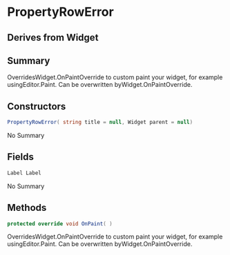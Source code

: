 # PropertyRowError

## Derives from Widget

## Summary

OverridesWidget.OnPaintOverride to custom paint your widget, for example usingEditor.Paint. Can be overwritten byWidget.OnPaintOverride.
## Constructors

```c#
PropertyRowError( string title = null, Widget parent = null) 
```
No Summary
## Fields

```c#
Label Label
```
No Summary
## Methods

```c#
protected override void OnPaint( ) 
```
OverridesWidget.OnPaintOverride to custom paint your widget, for example usingEditor.Paint. Can be overwritten byWidget.OnPaintOverride.
